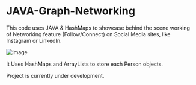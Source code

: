 # JAVA-Graph-Networking

This code uses JAVA & HashMaps to showcase behind the scene working of Networking feature (Follow/Connect) on Social Media sites, like Instagram or LinkedIn.

![image](https://github.com/rishabhsdev/JAVA-Graph-Networking/assets/56164824/36d571f2-871a-4650-8045-6556c85edada)


It Uses HashMaps and ArrayLists to store each Person objects.

Project is currently under development.
